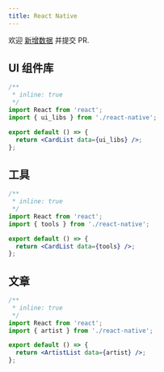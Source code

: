 ```yaml
---
title: React Native
---
```


<Alert type="info">
  欢迎 <a href="https://github.com/youngjuning/youngjuning.github.io/edit/main/docs//awesome/react-native.js">新增数据</a> 并提交 PR.
</Alert>

## UI 组件库

```jsx
/**
 * inline: true
 */
import React from 'react';
import { ui_libs } from './react-native';

export default () => {
  return <CardList data={ui_libs} />;
};
```

## 工具

```jsx
/**
 * inline: true
 */
import React from 'react';
import { tools } from './react-native';

export default () => {
  return <CardList data={tools} />;
};
```

## 文章

```jsx
/**
 * inline: true
 */
import React from 'react';
import { artist } from './react-native';

export default () => {
  return <ArtistList data={artist} />;
};
```
